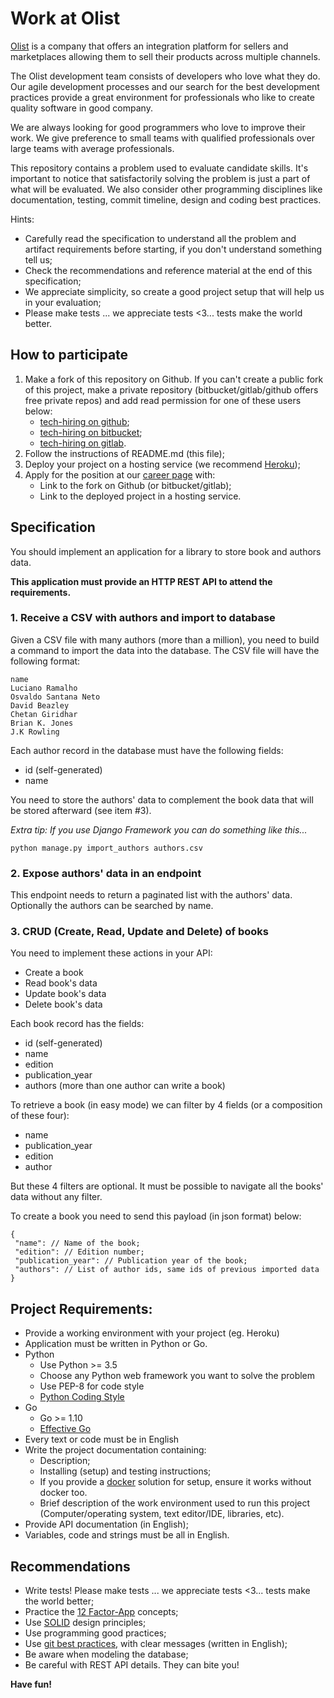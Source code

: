 # Work at Olist

[Olist](https://olist.com/) is a company that offers an integration platform for sellers and marketplaces allowing them to sell their products across multiple channels.

The Olist development team consists of developers who love what they do. Our agile development processes and our search for the best development practices provide a great environment for professionals who like to create quality software in good company.

We are always looking for good programmers who love to improve their work. We give preference to small teams with qualified professionals over large teams with average professionals.

This repository contains a problem used to evaluate candidate skills. It's important to notice that satisfactorily solving the problem is just a part of what will be evaluated. We also consider other programming disciplines like documentation, testing, commit timeline, design and coding best practices.

Hints:

* Carefully read the specification to understand all the problem and artifact requirements before starting, if you don't understand something tell us;
* Check the recommendations and reference material at the end of this specification;
* We appreciate simplicity, so create a good project setup that will help us in your evaluation;
* Please make tests ... we appreciate tests <3... tests make the world better.

## How to participate

1. Make a fork of this repository on Github. If you can't create a public fork of this project, make a private repository (bitbucket/gitlab/github offers free private repos) and add read permission for one of these users below:
    * [tech-hiring on github](https://github.com/tech-hiring);
    * [tech-hiring on bitbucket](https://bitbucket.org/tech-hiring);
    * [tech-hiring on gitlab](https://gitlab.com/tech-hiring).
2. Follow the instructions of README.md (this file);
3. Deploy your project on a hosting service (we recommend [Heroku](https://heroku.com));
4. Apply for the position at our [career page](https://olist.gupy.io/) with:
    * Link to the fork on Github (or bitbucket/gitlab);
    * Link to the deployed project in a hosting service.

## Specification

You should implement an application for a library to store book and authors data.

**This application must provide an HTTP REST API to attend the requirements.**

### 1. Receive a CSV with authors and import to database

Given a CSV file with many authors (more than a million), you need to build a command to import the data into the database. The CSV file will have the following format:

```
name
Luciano Ramalho
Osvaldo Santana Neto
David Beazley
Chetan Giridhar
Brian K. Jones
J.K Rowling
```

Each author record in the database must have the following fields:

* id (self-generated)
* name

You need to store the authors' data to complement the book data that will be stored afterward (see item #3).

_Extra tip: If you use Django Framework you can do something like this..._

```
python manage.py import_authors authors.csv
```

### 2. Expose authors' data in an endpoint

This endpoint needs to return a paginated list with the authors' data. Optionally the authors can be searched by name.

### 3. CRUD (Create, Read, Update and Delete) of books

You need to implement these actions in your API:

* Create a book
* Read book's data
* Update book's data
* Delete book's data

Each book record has the fields:

* id (self-generated)
* name
* edition
* publication_year
* authors (more than one author can write a book)

To retrieve a book (in easy mode) we can filter by 4 fields (or a composition of these four):

* name
* publication_year
* edition
* author

But these 4 filters are optional. It must be possible to navigate all the books' data without any filter.

To create a book you need to send this payload (in json format) below:

```
{
 "name": // Name of the book;
 "edition": // Edition number;
 "publication_year": // Publication year of the book;
 "authors": // List of author ids, same ids of previous imported data
}
```

## Project Requirements:

* Provide a working environment with your project (eg. Heroku)
* Application must be written in Python or Go.
* Python
    * Use Python >= 3.5
    * Choose any Python web framework you want to solve the problem
    * Use PEP-8 for code style
    * [Python Coding Style](http://docs.python-guide.org/en/latest/writing/style/)
* Go
    * Go >= 1.10
    * [Effective Go](https://golang.org/doc/effective_go.html)
* Every text or code must be in English
* Write the project documentation containing:
    * Description;
    * Installing (setup) and testing instructions;
    * If you provide a [docker](https://www.docker.com/) solution for setup, ensure it works without docker too.
    * Brief description of the work environment used to run this project (Computer/operating system, text editor/IDE, libraries, etc).
* Provide API documentation (in English);
* Variables, code and strings must be all in English.

## Recommendations

* Write tests! Please make tests ... we appreciate tests <3... tests make the world better;
* Practice the [12 Factor-App](http://12factor.net) concepts;
* Use [SOLID](https://en.wikipedia.org/wiki/SOLID_(object-oriented_design)) design principles;
* Use programming good practices;
* Use [git best practices](https://www.git-tower.com/learn/git/ebook/en/command-line/appendix/best-practices), with clear messages (written in English);
* Be aware when modeling the database;
* Be careful with REST API details. They can bite you!

**Have fun!**
